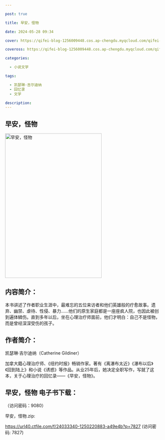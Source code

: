 ```yaml
---

post: true

title: 早安，怪物

date: 2024-05-28 09:34

cover: https://qifei-blog-1256009448.cos.ap-chengdu.myqcloud.com/qifei-blog/65fe9c779f345e8d032f0d03.jpg

coveross: https://qifei-blog-1256009448.cos.ap-chengdu.myqcloud.com/qifei-blog/65fe9c779f345e8d032f0d03.jpg

categories:

  - 小说文学

tags:

  - 凯瑟琳·吉尔迪纳
  - 回忆录
  - 文学

description:
---
```


## 早安，怪物
<img alt="早安，怪物 " class="aligncenter loading" data-was-processed="true" decoding="async" fetchpriority="high" height="471" src="https://qifei-blog-1256009448.cos.ap-chengdu.myqcloud.com/qifei-blog/65fe9c779f345e8d032f0d03.jpg" style="cursor: zoom-in;" width="314"/>

## 内容简介：

本书讲述了作者职业生涯中，最难忘的五位来访者和他们英雄般的疗愈故事。遗弃、幽禁、虐待、性侵、暴力……他们的原生家庭都是一座座疯人院，也因此被创到遍体鳞伤。直到多年以后，坐在心理治疗师面前，他们才明白：自己不是怪物，而是曾经深深受伤的孩子。

## 作者简介：

凯瑟琳·吉尔迪纳（Catherine Gildiner）

加拿大籍心理治疗师、《纽约时报》畅销作家。著有《离瀑布太近》《瀑布以后》《回到陆上》和小说《诱惑》等作品。从业25年后，她决定全职写作，写就了这本，关于心理治疗的回忆录——《早安，怪物》。

## 早安，怪物 电子书下载：

 （访问密码：9080）

早安，怪物.zip: 

https://url40.ctfile.com/f/24033340-1250220883-a49e4b?p=7827 (访问密码: 7827)
